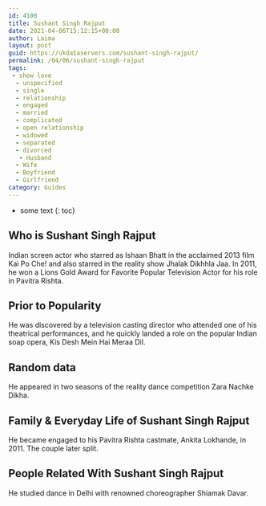 ```yaml
---
id: 4100
title: Sushant Singh Rajput
date: 2021-04-06T15:12:15+00:00
author: Laima
layout: post
guid: https://ukdataservers.com/sushant-singh-rajput/
permalink: /04/06/sushant-singh-rajput
tags:
 - show love
  - unspecified
  - single
  - relationship
  - engaged
  - married
  - complicated
  - open relationship
  - widowed
  - separated
  - divorced
   - Husband
  - Wife
  - Boyfriend
  - Girlfriend
category: Guides
---
```


* some text
{: toc}


## Who is Sushant Singh Rajput
                  
                  
                  
Indian screen actor who starred as Ishaan Bhatt in the acclaimed 2013 film Kai Po Che! and also starred in the reality show Jhalak Dikhhla Jaa. In 2011, he won a Lions Gold Award for Favorite Popular Television Actor for his role in Pavitra Rishta.
                  
              
            
              
            
                
                
                
## Prior to Popularity
                  
                  
                  
He was discovered by a television casting director who attended one of his theatrical performances, and he quickly landed a role on the popular Indian soap opera, Kis Desh Mein Hai Meraa Dil.
                  
              
            
              
            
                
                
                
## Random data
                  
                  
                  
He appeared in two seasons of the reality dance competition Zara Nachke Dikha.
                  
              
            
              
            
                
                
                
## Family & Everyday Life of Sushant Singh Rajput
                  
                  
                  
He became engaged to his Pavitra Rishta castmate, Ankita Lokhande, in 2011. The couple later split.
                  
              
            
              
            
                
                
                
## People Related With Sushant Singh Rajput
                  
                  
                  
He studied dance in Delhi with renowned choreographer Shiamak Davar.
                  
              
            
              
            
                
              
            
              
              
            
            
              
            
          
          
          